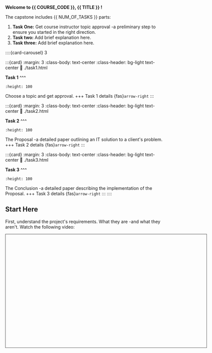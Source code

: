
**Welcome to {{ COURSE_CODE }}, {{ TITLE }} !**


The capstone includes {{ NUM_OF_TASKS }} parts:
<!-- Add/Remove tasks for actual course -->
1. **Task One:** Get course instructor topic approval -a preliminary step to ensure you started in the right direction.
2. **Task two:** Add brief explanation here.
3. **Task three:** Add brief explanation here.
<!-- change number below based on the number of actual tasks -->
::::{card-carousel} 3


:::{card}
:margin: 3
:class-body: text-center
:class-header: bg-light text-center
:link: ./task1.html

**Task 1**
^^^
```{image} ./url_images/task1_thumb.jpg
:height: 100
```
Choose a topic and get approval.
+++
Task 1 details {fas}`arrow-right`
:::

:::{card}
:margin: 3
:class-body: text-center
:class-header: bg-light text-center
:link: ./task2.html

**Task 2**
^^^
```{image} ./url_images/task2_thumb.jpg
:height: 100
```
The Proposal -a detailed paper outlining an IT solution to a client's problem.
+++
Task 2 details {fas}`arrow-right`
:::

:::{card}
:margin: 3
:class-body: text-center
:class-header: bg-light text-center
:link: ./task3.html

**Task 3**
^^^
```{image} ./url_images/task3_thumb.jpg
:height: 100
```
The Conclusion -a detailed paper describing the implementation of the Proposal.
+++
Task 3 details {fas}`arrow-right`
:::
::::

## Start Here
<!-- add welcome video link in src tag below -->
First, understand the project's requirements. What they are -and what they aren't. Watch the following video:
<iframe 
    src="" 
    title="C769 Overview" 
    width="640px"
    height="360px"
    style="border: 1px solid #464646;" 
    allowfullscreen allow="autoplay"
>
</iframe>



```{tableofcontents}
```
